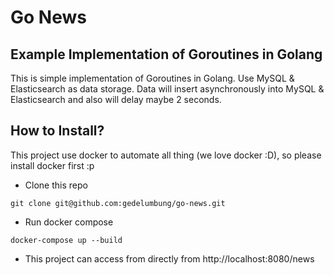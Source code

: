 

# Go News
## Example Implementation of Goroutines in Golang
This is simple implementation of Goroutines in Golang. Use MySQL & Elasticsearch as data storage. Data will insert asynchronously into MySQL & Elasticsearch and also will delay maybe 2 seconds.

## How to Install?
This project use docker to automate all thing (we love docker :D), so please install docker first :p

- Clone this repo

 `git clone git@github.com:gedelumbung/go-news.git`

- Run docker compose

 `docker-compose up --build`

- This project can access from directly from http://localhost:8080/news
